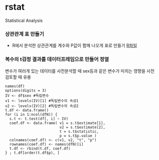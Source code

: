 # rstat
Statistical Analysis


### 상관관계 표 만들기
- R에서 분석한 상관관계를 계수와 P값이 함께 나오게 표로 만들기 [R파일](https://github.com/dataminds/rtip/blob/master/correlatonMatrix_table.R)

### 복수의 t검정 결과를 데이터프레임으로 만들어 정열
변수가 여러개 있는 데이터를 사전분석할 때 sex등과 같은 변수가 미치는 영향을 사전 검토할 때 유용

```
names(df)
options(digits = 3)
IV <- df$sex #독립변수
v1 <- levels(IV)[1] #독립변수의 속성1
v2 <- levels(IV)[2] #독립변수의 속성2
t.df <- data.frame()
for (i in 1:ncol(dfN)) {
  s.t <- t.test(df[, i] ~ IV)
  coef.df <- data.frame( v1 = s.t$estimate[1],
                         v2 = s.t$estimate[2],
                         t = s.t$statistic,
                         p = s.t$p.value )
  colnames(coef.df) <- c(v1, v2, "t", "p")
  rownames(coef.df) <- names(dfN)[i]
  t.df <- rbind(t.df, coef.df)
} ; t.df[order(t.df$p), ]
```
